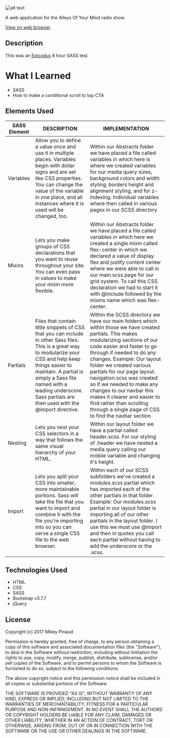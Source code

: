 ![alt text](https://github.com/mpinaud/alleys-of-your-mind-version-2/blob/master/img/logo/aoym-logo.png)

A web application for the Alleys Of Your Mind radio show.

[View on web browser](https://mpinaud.github.io/alleys-of-your-mind-version-2/)

## Description

This was an [Epicodus](https://www.epicodus.com/) 8 hour SASS test.

# What I Learned

* SASS
* How to make a conditional scroll to top CTA

## Elements Used

<table>
  <thead>
    <tr>
      <th>SASS Element</th>
      <th>DESCRIPTION</th>
      <th>IMPLEMENTATION</th>
    </tr>
  </thead>
  <tbody>
    <tr>
      <td>Variables</td>
      <td>Allow you to define a value once and use it in multiple places. Variables begin with dollar signs and are set like CSS properties. You can change the value of the variable in one place, and all instances where it is used will be changed, too.</td>
      <td>Within our Abstracts folder we have placed a file called variables in which here is where we created variables for our media query sizes, background colors and width styling, borders height and alignment styling, and for z-indexing. Individual variables where then called in various pages in our SCSS directory</td>
    </tr>
    <tr>
      <td>Mixins</td>
      <td>Lets you make groups of CSS declarations that you want to reuse throughout your site. You can even pass in values to make your mixin more flexible.</td>
      <td>Within our Abstracts folder we have placed a file called variables in which here we created a single mixin called flex-center in which we declared a value of display flex and justify content center where we were able to call in our main.scss page for our grid system. To call this CSS declaration we had to start it with @include followed by the mixins name which was flex-center.</td>
    </tr>
    <tr>
      <td>Partials</td>
      <td>Files that contain little snippets of CSS that you can include in other Sass files. This is a great way to modularize your CSS and help keep things easier to maintain. A partial is simply a Sass file named with a leading underscore. Sass partials are then used with the @import directive.</td>
      <td>Within the SCSS directory we have our main folders which within those we have created partials. This makes modularizing sections of our code easier and faster to go through if needed to do any changes. Example: Our layout folder we created various partials for our page layout. navigation.scss was created so if we needed to make any changes to our navbar this makes it clearer and easier to find rather than scrolling through a single page of CSS to find the navbar section</td>
    </tr>
    <tr>
      <td>Nesting</td>
      <td>Lets you nest your CSS selectors in a way that follows the same visual hierarchy of your HTML.</td>
      <td>Within our layout folder we have a partial called header.scss. For our styling of .header we have nested a media query calling our mobile variable and changing it's height.</td>
    </tr>
    <tr>
      <td>Import</td>
      <td>Lets you split your CSS into smaller, more maintainable portions. Sass will take the file that you want to import and combine it with the file you're importing into so you can serve a single CSS file to the web browser.</td>
      <td>Within each of our SCSS subfolders we've created a modules.scss partial which has imported each of the other partials in that folder. Example: Our modules.scss partial in our layout folder is importing all of our other partials in the layout folder. I use this we must use @import and then in quotes you call each partial without having to add the underscore or the .scss.</td>
    </tr>
  </tbody>
</table>

## Technologies Used

  * HTML
  * CSS
  * SASS
  * Bootstrap v3.7.7
  * jQuery

## License

Copyright (c) 2017 Mikey Pinaud

Permission is hereby granted, free of charge, to any person obtaining a copy
of this software and associated documentation files (the "Software"), to deal
in the Software without restriction, including without limitation the rights
to use, copy, modify, merge, publish, distribute, sublicense, and/or sell
copies of the Software, and to permit persons to whom the Software is
furnished to do so, subject to the following conditions:

The above copyright notice and this permission notice shall be included in all
copies or substantial portions of the Software.

THE SOFTWARE IS PROVIDED "AS IS", WITHOUT WARRANTY OF ANY KIND, EXPRESS OR
IMPLIED, INCLUDING BUT NOT LIMITED TO THE WARRANTIES OF MERCHANTABILITY,
FITNESS FOR A PARTICULAR PURPOSE AND NON-INFRINGEMENT. IN NO EVENT SHALL THE
AUTHORS OR COPYRIGHT HOLDERS BE LIABLE FOR ANY CLAIM, DAMAGES OR OTHER
LIABILITY, WHETHER IN AN ACTION OF CONTRACT, TORT OR OTHERWISE, ARISING FROM,
OUT OF OR IN CONNECTION WITH THE SOFTWARE OR THE USE OR OTHER DEALINGS IN THE
SOFTWARE.
